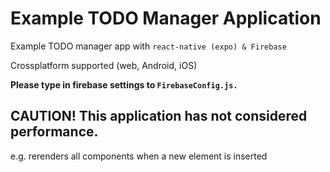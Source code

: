 # Example TODO Manager Application

Example TODO manager app with `react-native (expo) & Firebase`

Crossplatform supported (web, Android, iOS)

**Please type in firebase settings to `FirebaseConfig.js.`**

## CAUTION! This application has not considered performance.

e.g. rerenders all components when a new element is inserted
